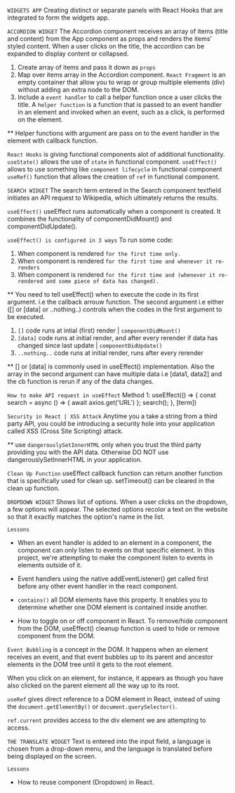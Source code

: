 `WIDGETS APP`
Creating distinct or separate panels with React Hooks that are integrated to form the widgets app.

`ACCORDION WIDGET`
The Accordion component receives an array of items (title and content) from the App component as props and renders the items' styled content. When a user clicks on the title, the accordion can be expanded to display content or collapsed.

1. Create array of items and pass it down as `props`
2. Map over items array in the Accordion component. `React Fragment` is an empty container that allow you to wrap or group multiple elements (div) without adding an extra node to the DOM.
3. Include a `event handler` to call a helper function once a user clicks the title. A `helper function` is a function that is passed to an event handler in an element and invoked when an event, such as a click, is performed on the element.

** Helper functions with argument are pass on to the event handler in the element with callback function.

`React Hooks` is giving functional components alot of additional functionality.
`useState()` allows the use of `state` in functional component.
`useEffect()` allows to use something like `component lifecycle` in functional component
`useRef()` function that allows the creation of `ref` in functional component.


`SEARCH WIDGET`
The search term entered in the Search component textfield initiates an API request to Wikipedia, which ultimately returns the results.

`useEffect()` useEffect runs automatically when a component is created. It combines the functionality of componentDidMount() and componentDidUpdate().

`useEffect() is configured in 3 ways`
To run some code:
1. When component is rendered `for the first time only.`
2. When component is rendered `for the first time and whenever it re-renders`
3. When component is rendered `for the first time and (whenever it re-rendered and some piece of data has changed).`


** You need to tell useEffect() when to execute the code in its first argument. i.e the callback arrouw function. The second argument i.e either ([] or [data] or ..nothing..) controls when the codes in the first argument to be executed.

1. `[]` code runs at intial (first) render | `componentDidMount()`
2. `[data]` code runs at initial render, and after every rerender if data has changed since last update | `componentDidUpdate()`
3. `..nothing..` code runs at initial render, runs after every rerender

** [] or [data] is commonly used in useEffect() implementation. Also the array in the second argument can have multiple data i.e [data1, data2] and the cb function is rerun if any of the data changes.

`How to make API request in useEffect`
Method 1:
useEffect(() => {
    const search = async () => {
        await axios.get('URL')
    };
    search();
}, [term])

`Security in React | XSS Attack`
Anytime you a take a string from a third party API, you could be introducing a security hole into your application called XSS (Cross Site Scripting) attack.

** use `dangerouslySetInnerHTML` only when you trust the third party providing you with the API data. Otherwise DO NOT use dangerouslySetInnerHTML in your application.

`Clean Up Function`
useEffect callback function can return another function that is specifically used for clean up. setTimeout() can be cleared in the clean up function.

`DROPDOWN WIDGET`
Shows list of options. When a user clicks on the dropdown, a few options will appear. The selected options recolor a text on the website so that it exactly matches the option's name in the list.

`Lessons`
- When an event handler is added to an element in a component, the component can only listen to events on that specific element. In this project, we're attempting to make the component listen to events in elements outside of it.

- Event handlers using the native addEventListener() get called first before any other event handler in the react component.

- `contains()` all DOM elements have this property. It enables you to determine whether one DOM element is contained inside another.

- How to toggle on or off component in React. To remove/hide component from the DOM, useEffect() cleanup function is used to hide or remove component from the DOM.

`Event Bubbling`
is a concept in the DOM. It happens when an element receives an event, and that event bubbles up to its parent and ancestor elements in the DOM tree until it gets to the root element.

When you click on an element, for instance, it appears as though you have also clicked on the parent element all the way up to its root.

`useRef`
gives direct reference to a DOM element in React, instead of using the `document.getElementBy()` or `document.querySelector()`.

`ref.current` provides access to the div element we are attempting to access.



`THE TRANSLATE WIDGET`
Text is entered into the input field, a language is chosen from a drop-down menu, and the language is translated before being displayed on the screen.

`Lessons`
- How to reuse component (Dropdown) in React.
